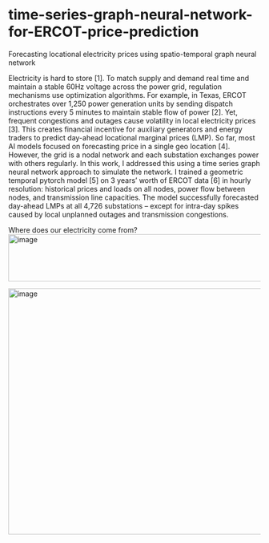 # time-series-graph-neural-network-for-ERCOT-price-prediction
Forecasting locational electricity prices using spatio-temporal graph neural network 

Electricity is hard to store [1]. To match supply and demand real time and maintain a stable 60Hz voltage across the power grid, regulation mechanisms use optimization algorithms. For example, in Texas, ERCOT orchestrates over 1,250 power generation units by sending dispatch instructions every 5 minutes to maintain stable flow of power [2]. Yet, frequent congestions and outages cause volatility in local electricity prices [3]. This creates financial incentive for auxiliary generators and energy traders to predict day-ahead locational marginal prices (LMP). So far, most AI models focused on forecasting price in a single geo location [4]. However, the grid is a nodal network and each substation exchanges power with others regularly. 
In this work, I addressed this using a time series graph neural network approach to simulate the network. I trained a geometric temporal pytorch model [5] on 3 years’ worth of ERCOT data [6] in hourly resolution: historical prices and loads on all nodes, power flow between nodes, and transmission line capacities. The model successfully forecasted day-ahead LMPs at all 4,726 substations – except for intra-day spikes caused by local unplanned outages and transmission congestions.

Where does our electricity come from?
<img width="740" height="94" alt="image" src="https://github.com/user-attachments/assets/75942dc6-9138-4e4e-9c12-2579b8898977" />

<img width="930" height="491" alt="image" src="https://github.com/user-attachments/assets/b4c28e70-3678-41ed-851b-54fa1b2e5464" />


